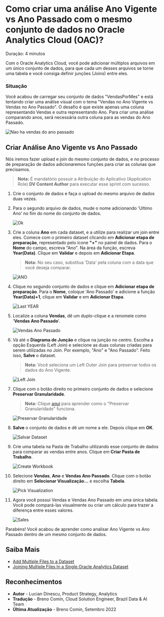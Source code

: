 # Como criar uma análise Ano Vigente vs Ano Passado com o mesmo conjunto de dados no Oracle Analytics Cloud (OAC)?

Duração: 4 minutos

Com o Oracle Analytics Cloud, você pode adicionar múltiplos arquivos em um único conjunto de dados, para que cada um desses arquivos se torne uma tabela e você consiga definir junções (Joins) entre eles.

### Situação
Você acabou de carregar seu conjunto de dados "VendasPorMes" e está tentando criar uma análise visual com o tema "Vendas no Ano Vigente vs Vendas no Ano Passado". O desafio é que existe apenas uma coluna representando Vendas e outra representando Ano. Para criar uma análise comparando anos, será necessária outra coluna para as vendas do Ano Passado.

   ![Nao ha vendas do ano passado](images/no-last-year-sales.png)

## Criar Análise Ano Vigente vs Ano Passado
Nós iremos fazer upload e join do mesmo conjunto de dados, e no processo de preparação de dados adicionaremos funções para criar as colunas que precisamos.

>**Nota:** É mandatório possuir a Atribuição do Aplicativo (Application Role) **DV Content Author** para executar esse sprint com sucesso.

1. Crie o conjunto de dados e faça o upload do mesmo arquivo de dados duas vezes.

2. Para o segundo arquivo de dados, mude o nome adicionando 'Ultimo Ano' no fim do nome do conjunto de dados.

   ![Ok](images/dataset-same-file-ok.png)  

3. Crie a coluna **Ano** em cada dataset, e a utilize para realizar um join entre eles. Comece com o primeiro dataset clicando em **Adicionar etapa de preparação**, representado pelo ícone **"+"** no painel de dados. Para o **Nome** do campo, escreva "Ano". Na área da função, escreva **Year(Data)**. Clique em  **Validar** e depois em **Adicionar Etapa**.
      >**Nota:** No seu caso, substitua 'Data' pela coluna com a data que você deseja comparar.

      ![ANO](images/column-year.png)

4. Clique no segundo conjunto de dados e clique em **Adicionar etapa de preparação**. Para o **Nome**, coloque 'Ano Passado' e adicione a função **Year(Data)+1**, clique em **Validar** e em  **Adicionar Etapa**.

   ![Last YEAR](images/column-last-year.png)

5. Localize a coluna **Vendas**, dê um duplo-clique e a renomeie como '**Vendas Ano Passado**'.

   ![Vendas Ano Passado](images/column-sales-previous-year.png)  

6. Vá até o **Diagrama de Junção** e clique na junção no centro. Escolha a opção Esquerda (Left Join) e selecione as duas colunas criadas para serem utilizadas no Join. Por exemplo, "Ano" e "Ano Passado". Feito isso, **Salve** o dataset.
    > **Nota:** Você seleciona um Left Outer Join para preservar todos os dados do Ano Vigente.

   ![Left Join](images/left-join.png)  


7. Clique com o botão direito no primeiro conjunto de dados e selecione **Preservar Granularidade**.

      >**Nota:** Clique [aqui](https://docs.oracle.com/en/cloud/paas/analytics-cloud/acubi/what-is-preserve-grain.html) para aprender como o "Preservar Granularidade" funciona. 

      ![Preservar Granularidade](images/preserve-grain.png)

8.  **Salve** o conjunto de dados e dê um nome a ele. Depois clique em **OK**.

    ![Salvar Dataset](images/dataset-save.png)  

9.  Crie uma tabela na Pasta de Trabalho utilizando esse conjunto de dados para comparar as vendas entre anos. Clique em **Criar Pasta de Trabalho**.

    ![Create Workbook](images/create-workbook.png)  

10. Selecione **Vendas**, **Ano** e **Vendas Ano Passado**. Clique com o botão direito em  **Selecionar Visualização...** e escolha **Tabela**.

    ![Pick Visualization](images/pick-visualization.png)  

11. Agora você possui Vendas e Vendas Ano Passado em uma única tabela. Você pode compará-las visualmente ou criar um cálculo para trazer a diferença entre esses valores.

    ![Sales](images/last-year-sales.png)  

Parabéns! Você acabou de aprender como analisar Ano Vigente vs Ano Passado dentro de um mesmo conjunto de dados.

## Saiba Mais
* [Add Multiple Files to a Dataset](https://docs.oracle.com/en/cloud/paas/analytics-cloud/acubi/create-dataset-files.html#GUID-3314A9C3-9780-40C6-A71E-AA0B29689165)
* [Joining Multiple Files In a Single Oracle Analytics Dataset](https://www.youtube.com/watch?v=mJmuDIdqCqU)

## Reconhecimentos
* **Autor** - Lucian Dinescu, Product Strategy, Analytics
* **Tradução** - Breno Comin, Cloud Solution Engineer, Brazil Data & AI Team
* **Última Atualização** - Breno Comin,  Setembro 2022
